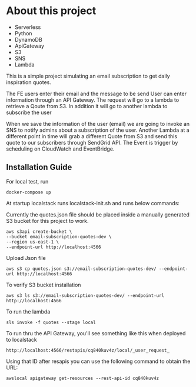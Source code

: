 # About this project
- Serverless
- Python
- DynamoDB
- ApiGateway
- S3
- SNS
- Lambda

This is a simple project simulating an email subscription to get daily inspiration quotes.

The FE users enter their email and the message to be send
	User can enter information through an API Gateway.
	The request will go to a lambda to retrieve a Qoute from S3.
	In addition it will go to another lambda to subscribe the user

When we save the information of the user (email) we are going to invoke an SNS to notify admins about a subscription of the user.
Another Lambda at a different point in time will grab a different Quote from S3 and send this quote to our subscribers through SendGrid API.
	The Event is trigger by scheduling on CloudWatch and EventBridge.

## Installation Guide
For local test, run

    docker-compose up

At startup localstack runs localstack-init.sh and runs below commands:

Currently the quotes.json file should be placed inside a manually generated S3 bucket for this project to work.

    aws s3api create-bucket \
    --bucket email-subscription-quotes-dev \
    --region us-east-1 \
    --endpoint-url http://localhost:4566

Upload Json file

    aws s3 cp quotes.json s3://email-subscription-quotes-dev/ --endpoint-url http://localhost:4566

To verify S3 bucket installation

	aws s3 ls s3://email-subscription-quotes-dev/ --endpoint-url  http://localhost:4566

To run the lambda

	sls invoke -f quotes --stage local

To run thru the API Gateway, you'll see something like this when deployed to localstack

	http://localhost:4566/restapis/cq840kuv4z/local/_user_request_

Using that ID after resapis you can use the following command to obtain the URL:
	
	awslocal apigateway get-resources --rest-api-id cq840kuv4z 